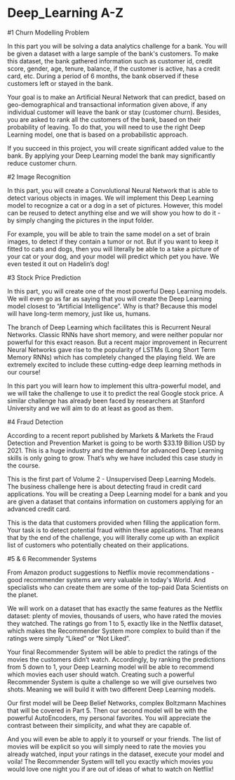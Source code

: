 # Deep_Learning A-Z

#1 Churn Modelling Problem

In this part you will be solving a data analytics challenge for a bank. You will be given a dataset with a large sample of the bank's customers. To make this dataset, the bank gathered information such as customer id, credit score, gender, age, tenure, balance, if the customer is active, has a credit card, etc. During a period of 6 months, the bank observed if these customers left or stayed in the bank. 

Your goal is to make an Artificial Neural Network that can predict, based on geo-demographical and transactional information given above, if any individual customer will leave the bank or stay (customer churn). Besides, you are asked to rank all the customers of the bank, based on their probability of leaving. To do that, you will need to use the right Deep Learning model, one that is based on a probabilistic approach. 

If you succeed in this project, you will create significant added value to the bank. By applying your Deep Learning model the bank may significantly reduce customer churn.

#2 Image Recognition

In this part, you will create a Convolutional Neural Network that is able to detect various objects in images. We will implement this Deep Learning model to recognize a cat or a dog in a set of pictures. However, this model can be reused to detect anything else and we will show you how to do it - by simply changing the pictures in the input folder. 

For example, you will be able to train the same model on a set of brain images, to detect if they contain a tumor or not. But if you want to keep it fitted to cats and dogs, then you will literally be able to a take a picture of your cat or your dog, and your model will predict which pet you have. We even tested it out on Hadelin’s dog!

#3 Stock Price Prediction

In this part, you will create one of the most powerful Deep Learning models. We will even go as far as saying that you will create the Deep Learning model closest to “Artificial Intelligence”. Why is that? Because this model will have long-term memory, just like us, humans. 

The branch of Deep Learning which facilitates this is Recurrent Neural Networks. Classic RNNs have short memory, and were neither popular nor powerful for this exact reason. But a recent major improvement in Recurrent Neural Networks gave rise to the popularity of LSTMs (Long Short Term Memory RNNs) which has completely changed the playing field. We are extremely excited to include these cutting-edge deep learning methods in our course! 

In this part you will learn how to implement this ultra-powerful model, and we will take the challenge to use it to predict the real Google stock price. A similar challenge has already been faced by researchers at Stanford University and we will aim to do at least as good as them. 

 #4 Fraud Detection

According to a recent report published by Markets & Markets the Fraud Detection and Prevention Market is going to be worth $33.19 Billion USD by 2021. This is a huge industry and the demand for advanced Deep Learning skills is only going to grow. That’s why we have included this case study in the course.  

This is the first part of Volume 2 - Unsupervised Deep Learning Models. The business challenge here is about detecting fraud in credit card applications. You will be creating a Deep Learning model for a bank and you are given a dataset that contains information on customers applying for an advanced credit card. 

This is the data that customers provided when filling the application form. Your task is to detect potential fraud within these applications. That means that by the end of the challenge, you will literally come up with an explicit list of customers who potentially cheated on their applications.

#5 & 6 Recommender Systems

From Amazon product suggestions to Netflix movie recommendations - good recommender systems are very valuable in today's World. And specialists who can create them are some of the top-paid Data Scientists on the planet.

We will work on a dataset that has exactly the same features as the Netflix dataset: plenty of movies, thousands of users, who have rated the movies they watched. The ratings go from 1 to 5, exactly like in the Netflix dataset, which makes the Recommender System more complex to build than if the ratings were simply “Liked” or “Not Liked”. 

Your final Recommender System will be able to predict the ratings of the movies the customers didn’t watch. Accordingly, by ranking the predictions from 5 down to 1, your Deep Learning model will be able to recommend which movies each user should watch. Creating such a powerful Recommender System is quite a challenge so we will give ourselves two shots. Meaning we will build it with two different Deep Learning models.

Our first model will be Deep Belief Networks, complex Boltzmann Machines that will be covered in Part 5. Then our second model will be with the powerful AutoEncoders, my personal favorites. You will appreciate the contrast between their simplicity, and what they are capable of.

And you will even be able to apply it to yourself or your friends. The list of movies will be explicit so you will simply need to rate the movies you already watched, input your ratings in the dataset, execute your model and voila! The Recommender System will tell you exactly which movies you would love one night you if are out of ideas of what to watch on Netflix!  
